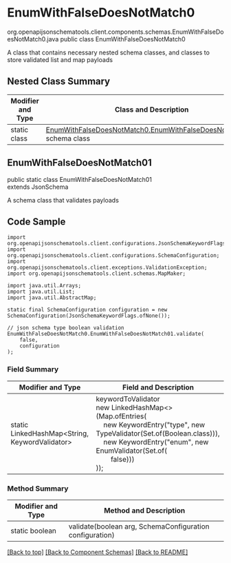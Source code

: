 # EnumWithFalseDoesNotMatch0
org.openapijsonschematools.client.components.schemas.EnumWithFalseDoesNotMatch0.java
public class EnumWithFalseDoesNotMatch0

A class that contains necessary nested schema classes, and classes to store validated list and map payloads

## Nested Class Summary
| Modifier and Type | Class and Description |
| ----------------- | ---------------------- |
| static class | [EnumWithFalseDoesNotMatch0.EnumWithFalseDoesNotMatch01](#enumwithfalsedoesnotmatch01)<br> schema class |

## EnumWithFalseDoesNotMatch01
public static class EnumWithFalseDoesNotMatch01<br>
extends JsonSchema

A schema class that validates payloads

## Code Sample
```
import org.openapijsonschematools.client.configurations.JsonSchemaKeywordFlags;
import org.openapijsonschematools.client.configurations.SchemaConfiguration;
import org.openapijsonschematools.client.exceptions.ValidationException;
import org.openapijsonschematools.client.schemas.MapMaker;

import java.util.Arrays;
import java.util.List;
import java.util.AbstractMap;

static final SchemaConfiguration configuration = new SchemaConfiguration(JsonSchemaKeywordFlags.ofNone());

// json schema type boolean validation
EnumWithFalseDoesNotMatch0.EnumWithFalseDoesNotMatch01.validate(
    false,
    configuration
);
```

### Field Summary
| Modifier and Type | Field and Description |
| ----------------- | ---------------------- |
| static LinkedHashMap<String, KeywordValidator> |keywordToValidator<br/>new LinkedHashMap<>(Map.ofEntries(<br/>&nbsp;&nbsp;&nbsp;&nbsp;new KeywordEntry("type", new TypeValidator(Set.of(Boolean.class))),<br/>&nbsp;&nbsp;&nbsp;&nbsp;new KeywordEntry("enum", new EnumValidator(Set.of(<br>&nbsp;&nbsp;&nbsp;&nbsp;&nbsp;&nbsp;&nbsp;&nbsp;false)))<br>)); |

### Method Summary
| Modifier and Type | Method and Description |
| ----------------- | ---------------------- |
| static boolean | validate(boolean arg, SchemaConfiguration configuration) |

[[Back to top]](#top) [[Back to Component Schemas]](../../../README.md#Component-Schemas) [[Back to README]](../../../README.md)

